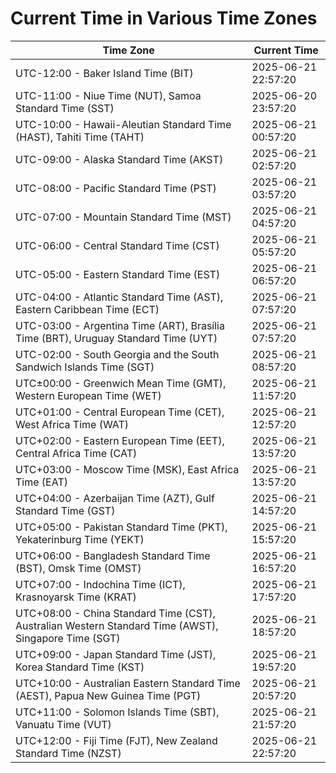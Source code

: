 # Current Time in Various Time Zones

| Time Zone | Current Time |
|-----------|--------------|
| UTC-12:00 - Baker Island Time (BIT) | 2025-06-21 22:57:20 |
| UTC-11:00 - Niue Time (NUT), Samoa Standard Time (SST) | 2025-06-20 23:57:20 |
| UTC-10:00 - Hawaii-Aleutian Standard Time (HAST), Tahiti Time (TAHT) | 2025-06-21 00:57:20 |
| UTC-09:00 - Alaska Standard Time (AKST) | 2025-06-21 02:57:20 |
| UTC-08:00 - Pacific Standard Time (PST) | 2025-06-21 03:57:20 |
| UTC-07:00 - Mountain Standard Time (MST) | 2025-06-21 04:57:20 |
| UTC-06:00 - Central Standard Time (CST) | 2025-06-21 05:57:20 |
| UTC-05:00 - Eastern Standard Time (EST) | 2025-06-21 06:57:20 |
| UTC-04:00 - Atlantic Standard Time (AST), Eastern Caribbean Time (ECT) | 2025-06-21 07:57:20 |
| UTC-03:00 - Argentina Time (ART), Brasília Time (BRT), Uruguay Standard Time (UYT) | 2025-06-21 07:57:20 |
| UTC-02:00 - South Georgia and the South Sandwich Islands Time (SGT) | 2025-06-21 08:57:20 |
| UTC±00:00 - Greenwich Mean Time (GMT), Western European Time (WET) | 2025-06-21 11:57:20 |
| UTC+01:00 - Central European Time (CET), West Africa Time (WAT) | 2025-06-21 12:57:20 |
| UTC+02:00 - Eastern European Time (EET), Central Africa Time (CAT) | 2025-06-21 13:57:20 |
| UTC+03:00 - Moscow Time (MSK), East Africa Time (EAT) | 2025-06-21 13:57:20 |
| UTC+04:00 - Azerbaijan Time (AZT), Gulf Standard Time (GST) | 2025-06-21 14:57:20 |
| UTC+05:00 - Pakistan Standard Time (PKT), Yekaterinburg Time (YEKT) | 2025-06-21 15:57:20 |
| UTC+06:00 - Bangladesh Standard Time (BST), Omsk Time (OMST) | 2025-06-21 16:57:20 |
| UTC+07:00 - Indochina Time (ICT), Krasnoyarsk Time (KRAT) | 2025-06-21 17:57:20 |
| UTC+08:00 - China Standard Time (CST), Australian Western Standard Time (AWST), Singapore Time (SGT) | 2025-06-21 18:57:20 |
| UTC+09:00 - Japan Standard Time (JST), Korea Standard Time (KST) | 2025-06-21 19:57:20 |
| UTC+10:00 - Australian Eastern Standard Time (AEST), Papua New Guinea Time (PGT) | 2025-06-21 20:57:20 |
| UTC+11:00 - Solomon Islands Time (SBT), Vanuatu Time (VUT) | 2025-06-21 21:57:20 |
| UTC+12:00 - Fiji Time (FJT), New Zealand Standard Time (NZST) | 2025-06-21 22:57:20 |
